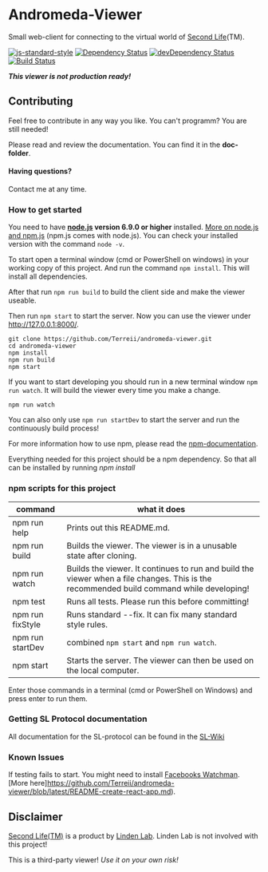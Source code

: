 # Andromeda-Viewer
Small web-client for connecting to the virtual world of [Second Life](https://secondlife.com)(TM).

[![js-standard-style](https://img.shields.io/badge/code%20style-standard-brightgreen.svg)](http://standardjs.com/)
[![Dependency Status](https://david-dm.org/Terreii/andromeda-viewer.svg)](https://david-dm.org/Terreii/andromeda-viewer)
[![devDependency Status](https://david-dm.org/Terreii/andromeda-viewer/dev-status.svg)](https://david-dm.org/Terreii/andromeda-viewer#info=devDependencies)
[![Build Status](https://travis-ci.org/Terreii/andromeda-viewer.svg?branch=master)](https://travis-ci.org/Terreii/andromeda-viewer)

_**This viewer is not production ready!**_

## Contributing
Feel free to contribute in any way you like. You can't programm? You are still needed!

Please read and review the documentation. You can find it in the **doc-folder**.

#### Having questions?
Contact me at any time.

### How to get started
You need to have **[node.js](https://nodejs.org/) version 6.9.0 or higher** installed. [More on node.js and npm.js](https://docs.npmjs.com/getting-started/what-is-npm) (npm.js comes with node.js). You can check your installed version with the command `node -v`.

To start open a terminal window (cmd or PowerShell on windows) in your working copy of this project. And run the command `npm install`. This will install all dependencies.

After that run `npm run build` to build the client side and make the viewer useable.

Then run `npm start` to start the server. Now you can use the viewer under http://127.0.0.1:8000/.

```
git clone https://github.com/Terreii/andromeda-viewer.git
cd andromeda-viewer
npm install
npm run build
npm start
```

If you want to start developing you should run in a new terminal window `npm run watch`. It will build the viewer every time you make a change.

```
npm run watch
```

You can also only use `npm run startDev` to start the server and run the continuously build process!

For more information how to use npm, please read the [npm-documentation](https://docs.npmjs.com/).

Everything needed for this project should be a npm dependency. So that all can be installed by running _npm install_

### npm scripts for this project

command | what it does
--------|-------------
npm run help | Prints out this README.md.
npm run build | Builds the viewer. The viewer is in a unusable state after cloning.
npm run watch | Builds the viewer. It continues to run and build the viewer when a file changes. This is the recommended build command while developing!
npm test | Runs all tests. Please run this before committing!
npm run fixStyle | Runs standard --fix. It can fix many standard style rules.
npm run startDev | combined `npm start` and `npm run watch`.
npm start | Starts the server. The viewer can then be used on the local computer.

Enter those commands in a terminal (cmd or PowerShell on Windows) and press enter to run them.

### Getting SL Protocol documentation
All documentation for the SL-protocol can be found in the [SL-Wiki](http://wiki.secondlife.com/wiki/Protocol)

### Known Issues

If testing fails to start. You might need to install [Facebooks Watchman](https://facebook.github.io/watchman/). [More here]https://github.com/Terreii/andromeda-viewer/blob/latest/README-create-react-app.md).

## Disclaimer
[Second Life(TM)](https://secondlife.com) is a product by [Linden Lab](http://www.lindenlab.com/). Linden Lab is not involved with this project!

This is a third-party viewer! _Use it on your own risk!_
